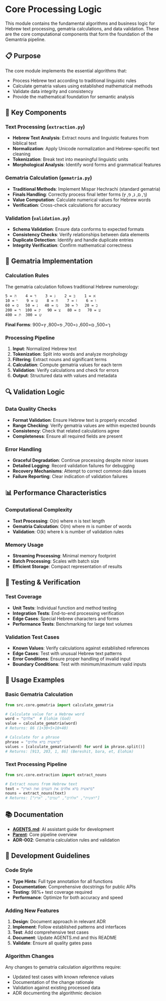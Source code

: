 # Core Processing Logic

This module contains the fundamental algorithms and business logic for Hebrew text processing, gematria calculations, and data validation. These are the core computational components that form the foundation of the Gemantria pipeline.

## 📋 Purpose

The core module implements the essential algorithms that:

- Process Hebrew text according to traditional linguistic rules
- Calculate gematria values using established mathematical methods
- Validate data integrity and consistency
- Provide the mathematical foundation for semantic analysis

## 🔧 Key Components

### Text Processing (`extraction.py`)

- **Hebrew Text Analysis**: Extract nouns and linguistic features from biblical text
- **Normalization**: Apply Unicode normalization and Hebrew-specific text cleaning
- **Tokenization**: Break text into meaningful linguistic units
- **Morphological Analysis**: Identify word forms and grammatical features

### Gematria Calculation (`gematria.py`)

- **Traditional Methods**: Implement Mispar Hechrachi (standard gematria)
- **Finals Handling**: Correctly process final letter forms (ך, ם, נ, פ, ץ)
- **Value Computation**: Calculate numerical values for Hebrew words
- **Verification**: Cross-check calculations for accuracy

### Validation (`validation.py`)

- **Schema Validation**: Ensure data conforms to expected formats
- **Consistency Checks**: Verify relationships between data elements
- **Duplicate Detection**: Identify and handle duplicate entries
- **Integrity Verification**: Confirm mathematical correctness

## 🧮 Gematria Implementation

### Calculation Rules

The gematria calculation follows traditional Hebrew numerology:

```
א = 1    ב = 2    ג = 3    ד = 4    ה = 5
ו = 6    ז = 7    ח = 8    ט = 9    י = 10
כ = 20   ל = 30   מ = 40   נ = 50   ס = 60
ע = 70   פ = 80   צ = 90   ק = 100  ר = 200
ש = 300  ת = 400
```

**Final Forms**: ך=500, ם=600, נ=700, פ=800, ץ=900

### Processing Pipeline

1. **Input**: Normalized Hebrew text
2. **Tokenization**: Split into words and analyze morphology
3. **Filtering**: Extract nouns and significant terms
4. **Calculation**: Compute gematria values for each term
5. **Validation**: Verify calculations and check for errors
6. **Output**: Structured data with values and metadata

## 🔍 Validation Logic

### Data Quality Checks

- **Format Validation**: Ensure Hebrew text is properly encoded
- **Range Checking**: Verify gematria values are within expected bounds
- **Consistency**: Check that related calculations agree
- **Completeness**: Ensure all required fields are present

### Error Handling

- **Graceful Degradation**: Continue processing despite minor issues
- **Detailed Logging**: Record validation failures for debugging
- **Recovery Mechanisms**: Attempt to correct common data issues
- **Failure Reporting**: Clear indication of validation failures

## 📊 Performance Characteristics

### Computational Complexity

- **Text Processing**: O(n) where n is text length
- **Gematria Calculation**: O(m) where m is number of words
- **Validation**: O(k) where k is number of validation rules

### Memory Usage

- **Streaming Processing**: Minimal memory footprint
- **Batch Processing**: Scales with batch size
- **Efficient Storage**: Compact representation of results

## 🧪 Testing & Verification

### Test Coverage

- **Unit Tests**: Individual function and method testing
- **Integration Tests**: End-to-end processing verification
- **Edge Cases**: Special Hebrew characters and forms
- **Performance Tests**: Benchmarking for large text volumes

### Validation Test Cases

- **Known Values**: Verify calculations against established references
- **Edge Cases**: Test with unusual Hebrew text patterns
- **Error Conditions**: Ensure proper handling of invalid input
- **Boundary Conditions**: Test with minimum/maximum valid inputs

## 🔧 Usage Examples

### Basic Gematria Calculation

```python
from src.core.gematria import calculate_gematria

# Calculate value for a Hebrew word
word = "אלהים"  # Elohim (God)
value = calculate_gematria(word)
# Returns: 86 (1+30+5+10+40)

# Calculate for a phrase
phrase = "בראשית ברא אלהים"
values = [calculate_gematria(word) for word in phrase.split()]
# Returns: [913, 203, 1, 86] (Bereshit, bara, et, Elohim)
```

### Text Processing Pipeline

```python
from src.core.extraction import extract_nouns

# Extract nouns from Hebrew text
text = "בראשית ברא אלהים את השמים ואת הארץ"
nouns = extract_nouns(text)
# Returns: ["ראשית", "אלהים", "שמים", "ארץ"]
```

## 📚 Documentation

- **[AGENTS.md](AGENTS.md)**: AI assistant guide for development
- **[Parent](../README.md)**: Core pipeline overview
- **ADR-002**: Gematria calculation rules and validation

## 🤝 Development Guidelines

### Code Style

- **Type Hints**: Full type annotation for all functions
- **Documentation**: Comprehensive docstrings for public APIs
- **Testing**: 98%+ test coverage required
- **Performance**: Optimize for both accuracy and speed

### Adding New Features

1. **Design**: Document approach in relevant ADR
2. **Implement**: Follow established patterns and interfaces
3. **Test**: Add comprehensive test cases
4. **Document**: Update AGENTS.md and this README
5. **Validate**: Ensure all quality gates pass

### Algorithm Changes

Any changes to gematria calculation algorithms require:

- Updated test cases with known reference values
- Documentation of the change rationale
- Validation against existing processed data
- ADR documenting the algorithmic decision
